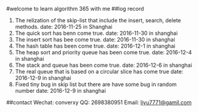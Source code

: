 #welcome to learn algorithm 365 with me
##log record
1. The relization of the skip-list that include the insert, search, delete methods.  date: 2016-11-25 in Shanghai
2. The quick sort has benn come true. date: 2016-11-30 in shanghai
3. The insert sort has bee come true.  date: 2016-11-30 in shanghai
4. The hash table has been come true. date: 2016-12-1 in shanghai
5. The heap sort and priority queue has been come true. date: 2016-12-4 in shanghai
6. The stack and queue has been come true. date: 2016-12-6 in shanghai
7. The real queue that is based on a circular slice has come true  date: 2016-12-9 in shanghai
8. Fixed tiny bug in skip list but there are have some bug in random number date: 2016-12-9 in shanghai

##contact
Wechat: converxy
QQ: 2698380951
Email: liyu7771@gamil.com
